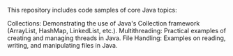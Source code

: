 This repository includes code samples of core Java topics:

Collections: Demonstrating the use of Java's Collection framework (ArrayList, HashMap, LinkedList, etc.).
Multithreading: Practical examples of creating and managing threads in Java.
File Handling: Examples on reading, writing, and manipulating files in Java.
